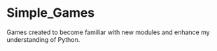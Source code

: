 # Simple_Games
Games created to become familiar with new modules and enhance my understanding of Python.
